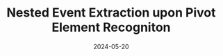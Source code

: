 ---
title: "Nested Event Extraction upon Pivot Element Recogniton"
authors: "Weicheng Ren, **Zixuan Li**, Xiaolong Jin, Long Bai, Miao Su, Yantao Liu, Saiping Guan, Jiafeng Guo, Xueqi Cheng"
venue: "The 2024 Joint International Conference on Computational Linguistics, Language Resources and Evaluation, LREC-COLING 2024"
date: 2024-05-20
paperurl: "https://arxiv.org/pdf/2309.12960.pdf"
# code: "https://github.com/Lee-zix/CEN"
---